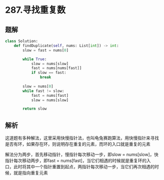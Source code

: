 # 287.寻找重复数

## 题解

```python
class Solution:
    def findDuplicate(self, nums: List[int]) -> int:
        slow = fast = nums[0]

        while True:
            slow = nums[slow]
            fast = nums[nums[fast]]
            if slow == fast:
                break
        
        slow = nums[0]
        while fast != slow:
            fast = nums[fast]
            slow = nums[slow]

        return slow
```

## 解析

这道题有多种解法，这里采用快慢指针法，也叫龟兔赛跑算法，用快慢指针来寻找是否有环，如果存在环，则说明存在重复的元素，而环的入口就是重复的元素

解法分为两步，首先移动指针，慢指针每次移动一步，即slow = nums[slow]，快指针每次移动两步，即fast = nums[fast]，当它们相遇的时候就是重复环的入口，此时将其中一个指针重置到起点，两指针每次移动一步，当它们再次相遇的时候，就是指向重复元素
